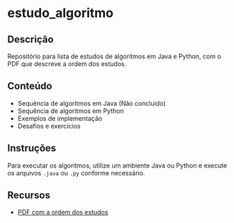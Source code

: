 # estudo_algoritmo

## Descrição
Repositório para lista de estudos de algoritmos em Java e Python, com o PDF que descreve a ordem dos estudos.

## Conteúdo
- Sequência de algoritmos em Java (Não concluido)
- Sequência de algoritmos em Python
- Exemplos de implementação
- Desafios e exercícios

## Instruções
Para executar os algoritmos, utilize um ambiente Java ou Python e execute os arquivos `.java` ou `.py` conforme necessário.

## Recursos
- [PDF com a ordem dos estudos](Exercicios_Algoritmo.pdf)
